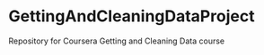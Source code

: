 GettingAndCleaningDataProject
=============================

Repository for Coursera Getting and Cleaning Data course

